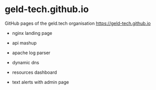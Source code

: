 # geld-tech.github.io
GitHub pages of the geld.tech organisation https://geld-tech.github.io

* nginx landing page

* api mashup
* apache log parser
* dynamic dns
* resources dashboard
* text alerts with admin page


